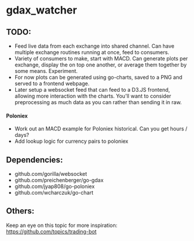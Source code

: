 # gdax_watcher

## TODO:
- Feed live data from each exchange into shared channel. Can have multiple exchange routines running at once, feed to consumers.
- Variety of consumers to make, start with MACD. Can generate plots per exchange, display the on top one another, or average them together by some means. Experiment.
- For now plots can be generated using go-charts, saved to a PNG and served to a frontend webpage. 
 - Later setup a websocket feed that can feed to a D3.JS frontend, allowing more interaction with the charts. You'll want to consider preprocessing as much data as you can rather than sending it in raw. 

#### Poloniex
- Work out an MACD example for Poloniex historical. Can you get hours / days?
- Add lookup logic for currency pairs to poloniex

## Dependencies:
- github.com/gorilla/websocket
- github.com/preichenberger/go-gdax
- github.com/jyap808/go-poloniex
- github.com/wcharczuk/go-chart

## Others: 
Keep an eye on this topic for more inspiration: https://github.com/topics/trading-bot
